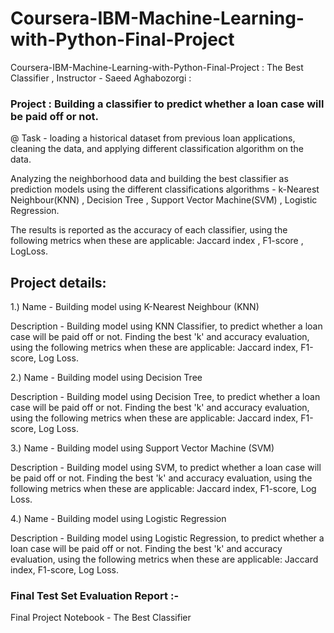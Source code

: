 # Coursera-IBM-Machine-Learning-with-Python-Final-Project
Coursera-IBM-Machine-Learning-with-Python-Final-Project : The Best Classifier , Instructor - Saeed Aghabozorgi : 

### Project : Building a classifier to predict whether a loan case will be paid off or not.

@ Task - loading a historical dataset from previous loan applications, cleaning the data, and applying different classification algorithm on the data.

Analyzing the neighborhood data and building the best classifier as prediction models using the different classifications algorithms - k-Nearest Neighbour(KNN) , Decision Tree , Support Vector Machine(SVM) , Logistic Regression.

The results is reported as the accuracy of each classifier, using the following metrics when these are applicable: Jaccard index , F1-score , LogLoss.

## Project details:

1.) Name - Building model using K-Nearest Neighbour (KNN)

Description -
              Building model using KNN Classifier, to predict whether a loan case will be paid off or not.
              Finding the best 'k' and accuracy evaluation, using the following metrics when these are applicable:
              Jaccard index, F1-score, Log Loss.


2.) Name - Building model using Decision Tree
             
Description -
              Building model using Decision Tree, to predict whether a loan case will be paid off or not.
              Finding the best 'k' and accuracy evaluation, using the following metrics when these are applicable:
              Jaccard index, F1-score, Log Loss.


3.) Name - Building model using Support Vector Machine (SVM)
             
Description -
              Building model using SVM, to predict whether a loan case will be paid off or not.
              Finding the best 'k' and accuracy evaluation, using the following metrics when these are applicable:
              Jaccard index, F1-score, Log Loss.


4.) Name - Building model using Logistic Regression
             
Description -
              Building model using Logistic Regression, to predict whether a loan case will be paid off or not.
              Finding the best 'k' and accuracy evaluation, using the following metrics when these are applicable:
              Jaccard index, F1-score, Log Loss.


### Final Test Set Evaluation Report :-

Final Project Notebook - The Best Classifier

